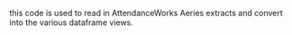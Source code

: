 this code is used to read in AttendanceWorks Aeries extracts and convert into the various dataframe views.
